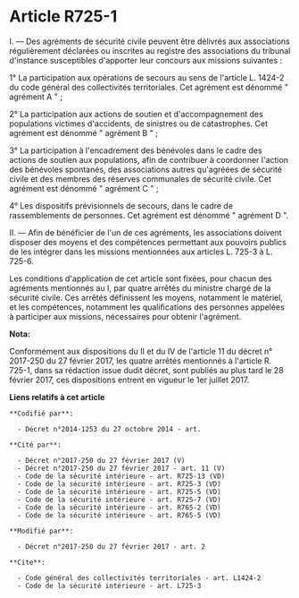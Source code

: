 # Article R725-1

I. ―  Des agréments de sécurité civile peuvent être délivrés aux associations régulièrement déclarées ou inscrites au
registre des associations du tribunal d'instance susceptibles d'apporter leur concours aux missions suivantes : 

1° La participation aux opérations de secours au sens de l'article L. 1424-2 du code général des collectivités territoriales.
Cet agrément est dénommé " agrément A " ; 

2° La participation aux actions de soutien et d'accompagnement des populations victimes d'accidents, de sinistres ou de
catastrophes. Cet agrément est dénommé " agrément B " ; 

3° La participation à l'encadrement des bénévoles dans le cadre des actions de soutien aux populations, afin de contribuer à
coordonner l'action des bénévoles spontanés, des associations autres qu'agréées de sécurité civile et des membres des
réserves communales de sécurité civile. Cet agrément est dénommé " agrément C " ; 

4° Les dispositifs prévisionnels de secours, dans le cadre de rassemblements de personnes. Cet agrément est dénommé "
agrément D ". 

II. ― Afin de bénéficier de l'un de ces agréments, les associations doivent disposer des moyens et des compétences permettant
aux pouvoirs publics de les intégrer dans les missions mentionnées aux articles L. 725-3 à L. 725-6. 

Les conditions d'application de cet article sont fixées, pour chacun des agréments mentionnés au I, par quatre arrêtés du
ministre chargé de la sécurité civile. Ces arrêtés définissent les moyens, notamment le matériel, et les compétences,
notamment les qualifications des personnes appelées à participer aux missions, nécessaires pour obtenir l'agrément.

**Nota:**

Conformément aux dispositions du II et du IV de l'article 11 du décret n° 2017-250 du 27 février 2017, les quatre arrêtés
mentionnés à l'article R. 725-1, dans sa rédaction issue dudit décret, sont publiés au plus tard le 28 février 2017, ces
dispositions entrent en vigueur le 1er juillet 2017.

**Liens relatifs à cet article**

	**Codifié par**:

	  - Décret n°2014-1253 du 27 octobre 2014 - art.

	**Cité par**:

	  - Décret n°2017-250 du 27 février 2017 (V)
	  - Décret n°2017-250 du 27 février 2017 - art. 11 (V)
	  - Code de la sécurité intérieure - art. R725-13 (VD)
	  - Code de la sécurité intérieure - art. R725-3 (VD)
	  - Code de la sécurité intérieure - art. R725-5 (VD)
	  - Code de la sécurité intérieure - art. R725-7 (VD)
	  - Code de la sécurité intérieure - art. R765-2 (VD)
	  - Code de la sécurité intérieure - art. R765-5 (VD)

	**Modifié par**:

	  - Décret n°2017-250 du 27 février 2017 - art. 2

	**Cite**:

	  - Code général des collectivités territoriales - art. L1424-2
	  - Code de la sécurité intérieure - art. L725-3
